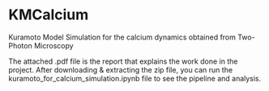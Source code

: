 # KMCalcium
Kuramoto Model Simulation for the calcium dynamics obtained from Two-Photon Microscopy

The attached .pdf file is the report that explains the work done in the project.
After downloading & extracting the zip file, you can run the kuramoto_for_calcium_simulation.ipynb file to see the pipeline and analysis.
